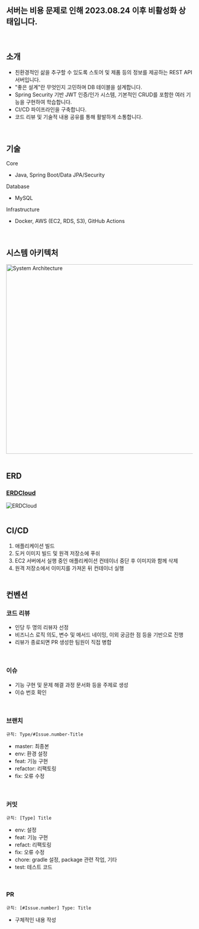## 서버는 비용 문제로 인해 2023.08.24 이후 비활성화 상태입니다.
<br>

## 소개
- 친환경적인 삶을 추구할 수 있도록 스토어 및 제품 등의 정보를 제공하는 REST API 서버입니다.
- "좋은 설계"란 무엇인지 고민하며 DB 테이블을 설계합니다.
- Spring Security 기반 JWT 인증/인가 시스템, 기본적인 CRUD를 포함한 여러 기능을 구현하여 학습합니다.
- CI/CD 파이프라인을 구축합니다.
- 코드 리뷰 및 기술적 내용 공유를 통해 활발하게 소통합니다.
<br>

## 기술
Core
- Java, Spring Boot/Data JPA/Security

Database
- MySQL

Infrastructure
- Docker, AWS (EC2, RDS, S3), GitHub Actions

<br>

## 시스템 아키텍처
<img width="510" alt="System Architecture" src="https://github.com/user-attachments/assets/41bb5aa2-3922-4a73-b770-4c4f5dc1f53d">
<br></br>

## ERD
### [ERDCloud](https://www.erdcloud.com/d/uEFmXxf2dKe9PPtLw)
![ERDCloud](https://github.com/user-attachments/assets/0ab5ad72-93c9-4836-998c-119006e8d315)
<br></br>

## CI/CD
1. 애플리케이션 빌드
2. 도커 이미지 빌드 및 원격 저장소에 푸쉬
3. EC2 서버에서 실행 중인 애플리케이션 컨테이너 중단 후 이미지와 함께 삭제
4. 원격 저장소에서 이미지를 가져온 뒤 컨테이너 실행
<br></br>

## 컨벤션
### 코드 리뷰
- 인당 두 명의 리뷰자 선정
- 비즈니스 로직 의도, 변수 및 메서드 네이밍, 이외 궁금한 점 등을 기반으로 진행
- 리뷰가 종료되면 PR 생성한 팀원이 직접 병합
<br>

### 이슈
- 기능 구현 및 문제 해결 과정 문서화 등을 주제로 생성
- 이슈 번호 확인
<br>

### 브랜치
`규칙: Type/#Issue.number-Title`
- master: 최종본
- env: 환경 설정
- feat: 기능 구현
- refactor: 리팩토링
- fix: 오류 수정
<br>

### 커밋
`규칙: [Type] Title`
- env: 설정
- feat: 기능 구현
- refact: 리팩토링
- fix: 오류 수정
- chore: gradle 설정, package 관련 작업, 기타
- test: 테스트 코드
<br>

### PR
`규칙: [#Issue.number] Type: Title`
- 구체적인 내용 작성
<br>

